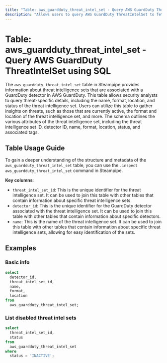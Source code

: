 ```yaml
---
title: "Table: aws_guardduty_threat_intel_set - Query AWS GuardDuty ThreatIntelSet using SQL"
description: "Allows users to query AWS GuardDuty ThreatIntelSet to fetch information about threat intelligence sets that are associated with a GuardDuty detector."
---
```


# Table: aws_guardduty_threat_intel_set - Query AWS GuardDuty ThreatIntelSet using SQL

The `aws_guardduty_threat_intel_set` table in Steampipe provides information about threat intelligence sets that are associated with a GuardDuty detector in AWS GuardDuty. This table allows security analysts to query threat-specific details, including the name, format, location, and status of the threat intelligence set. Users can utilize this table to gather insights on threats, such as those that are currently active, the format and location of the threat intelligence set, and more. The schema outlines the various attributes of the threat intelligence set, including the threat intelligence set ID, detector ID, name, format, location, status, and associated tags.

## Table Usage Guide

To gain a deeper understanding of the structure and metadata of the `aws_guardduty_threat_intel_set` table, you can use the `.inspect aws_guardduty_threat_intel_set` command in Steampipe.

**Key columns**:

- `threat_intel_set_id`: This is the unique identifier for the threat intelligence set. It can be used to join this table with other tables that contain information about specific threat intelligence sets.
- `detector_id`: This is the unique identifier for the GuardDuty detector associated with the threat intelligence set. It can be used to join this table with other tables that contain information about specific detectors.
- `name`: This is the name of the threat intelligence set. It can be used to join this table with other tables that contain information about specific threat intelligence sets, allowing for easy identification of the sets.

## Examples

### Basic info

```sql
select
  detector_id,
  threat_intel_set_id,
  name,
  format,
  location
from
  aws_guardduty_threat_intel_set;
```


### List disabled threat intel sets

```sql
select
  threat_intel_set_id,
  status
from
  aws_guardduty_threat_intel_set
where
  status = 'INACTIVE';
```
